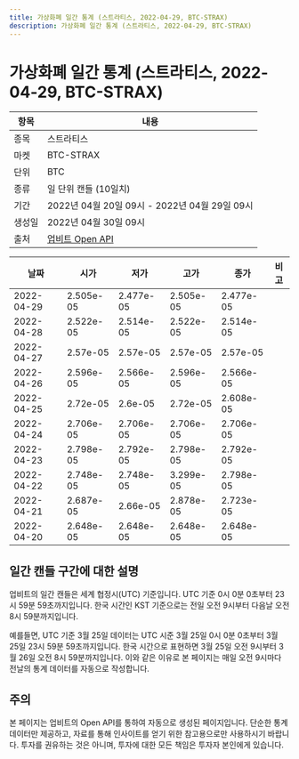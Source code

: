 ```yaml
---
title: 가상화폐 일간 통계 (스트라티스, 2022-04-29, BTC-STRAX)
description: 가상화폐 일간 통계 (스트라티스, 2022-04-29, BTC-STRAX)
---
```



가상화폐 일간 통계 (스트라티스, 2022-04-29, BTC-STRAX)
===

|항목|내용|
|--|--|
|종목|스트라티스|
|마켓|BTC-STRAX|
|단위|BTC|
|종류|일 단위 캔들 (10일치)|
|기간|2022년 04월 20일 09시 - 2022년 04월 29일 09시|
|생성일|2022년 04월 30일 09시|
|출처|[업비트 Open API](https://docs.upbit.com)|


|날짜|시가|저가|고가|종가|비고|
|--|--|--|--|--|--|
|2022-04-29|2.505e-05|2.477e-05|2.505e-05|2.477e-05|    |
|2022-04-28|2.522e-05|2.514e-05|2.522e-05|2.514e-05|    |
|2022-04-27|2.57e-05|2.57e-05|2.57e-05|2.57e-05|    |
|2022-04-26|2.596e-05|2.566e-05|2.596e-05|2.566e-05|    |
|2022-04-25|2.72e-05|2.6e-05|2.72e-05|2.608e-05|    |
|2022-04-24|2.706e-05|2.706e-05|2.706e-05|2.706e-05|    |
|2022-04-23|2.798e-05|2.792e-05|2.798e-05|2.792e-05|    |
|2022-04-22|2.748e-05|2.748e-05|3.299e-05|2.798e-05|    |
|2022-04-21|2.687e-05|2.66e-05|2.878e-05|2.723e-05|    |
|2022-04-20|2.648e-05|2.648e-05|2.648e-05|2.648e-05|    |


일간 캔들 구간에 대한 설명
---


업비트의 일간 캔들은 세계 협정시(UTC) 기준입니다. 
UTC 기준 0시 0분 0초부터 23시 59분 59초까지입니다. 
한국 시간인 KST 기준으로는 전일 오전 9시부터 다음날 오전 8시 59분까지입니다. 


예를들면, UTC 기준 3월 25일 데이터는 UTC 시준 3월 25일 0시 0분 0초부터 3월 25일 23시 59분 59초까지입니다. 
한국 시간으로 표현하면 3월 25일 오전 9시부터 3월 26일 오전 8시 59분까지입니다. 
이와 같은 이유로 본 페이지는 매일 오전 9시마다 전날의 통계 데이터를 자동으로 작성합니다. 


주의
---


본 페이지는 업비트의 Open API를 통하여 자동으로 생성된 페이지입니다. 
단순한 통계 데이터만 제공하고, 자료를 통해 인사이트를 얻기 위한 참고용으로만 사용하시기 바랍니다. 
투자를 권유하는 것은 아니며, 투자에 대한 모든 책임은 투자자 본인에게 있습니다. 
